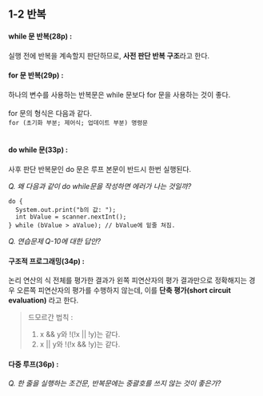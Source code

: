 1-2 반복
---
#### while 문 반복(28p) : <br>
실행 전에 반복을 계속할지 판단하므로, **사전 판단 반복 구조**라고 한다. <br>

#### for 문 반복(29p) : <br>
하나의 변수를 사용하는 반복문은 while 문보다 for 문을 사용하는 것이 좋다. <br><br>
for 문의 형식은 다음과 같다. <br>
`for (초기화 부분; 제어식; 업데이트 부분) 명령문` <br> <br>

#### do while 문(33p) : <br>
사후 판단 반복문인 do 문은 루프 본문이 반드시 한번 실행된다. <br>

*Q. 왜 다음과 같이 do while문을 작성하면 에러가 나는 것일까?*
```{.java}
do {
  System.out.print("b의 값: ");
  int bValue = scanner.nextInt();
} while (bValue > aValue); // bValue에 밑줄 쳐짐.
```

*Q. 연습문제 Q-10에 대한 답안?*
  
#### 구조적 프로그래밍(34p) : <br>
논리 연산의 식 전체를 평가한 결과가 왼쪽 피연산자의 평가 결과만으로
정확해지는 경우 오른쪽 피연산자의 평가를 수행하지 않는데,
이를 **단축 평가(short circuit evaluation)** 라고 한다.

> 드모르간 법칙 :<br>
> 1. x && y와 !(!x || !y)는 같다.<br>
> 2. x || y와 !(!x && !y)는 같다.

#### 다중 루프(36p) :

*Q. 한 줄을 실행하는 조건문, 반복문에는 중괄호를 쓰지 않는 것이 좋은가?*


 
